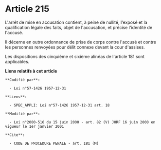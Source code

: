 # Article 215

L'arrêt de mise en accusation contient, à peine de nullité, l'exposé et la qualification légale des faits, objet de
l'accusation, et précise l'identité de l'accusé.

Il décerne en outre ordonnance de prise de corps contre l'accusé et contre les personnes renvoyées pour délit connexe devant
la cour d'assises.

Les dispositions des cinquième et sixième alinéas de l'article 181 sont applicables.

**Liens relatifs à cet article**

	**Codifié par**:

	  - Loi n°57-1426 1957-12-31

	**Liens**:

	  - SPEC_APPLI: Loi n°57-1426 1957-12-31 art. 18

	**Modifié par**:

	  - Loi n°2000-516 du 15 juin 2000 - art. 82 (V) JORF 16 juin 2000 en vigueur le 1er janvier 2001

	**Cite**:

	  - CODE DE PROCEDURE PENALE - art. 181 (M)
